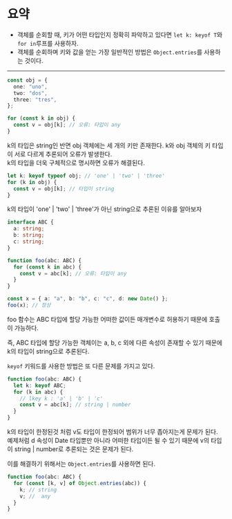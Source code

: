 # 요약

- 객체를 순회할 때, 키가 어떤 타입인지 정확히 파악하고 있다면 `let k: keyof T`와 `for in`루프를 사용하자.
- 객체를 순회하며 키와 값을 얻는 가장 일반적인 방법은 `Object.entries`를 사용하는 것이다.

---

```typescript
const obj = {
  one: "uno",
  two: "dos",
  three: "tres",
};

for (const k in obj) {
  const v = obj[k]; // 오류: 타입이 any
}
```

k의 타입은 string인 반면 obj 객체에는 세 개의 키만 존재한다. k와 obj 객체의 키 타입이 서로 다르게 추론되어 오류가 발생한다.<br>
k의 타입을 더욱 구체적으로 명시하면 오류가 해결된다.

```typescript
let k: keyof typeof obj; // 'one' | 'two' | 'three'
for (k in obj) {
  const v = obj[k]; // 타입이 string
}
```

k의 타입이 'one' | 'two' | 'three'가 아닌 string으로 추론된 이유를 알아보자

```typescript
interface ABC {
  a: string;
  b: string;
  c: string;
}

function foo(abc: ABC) {
  for (const k in abc) {
    const v = abc[k]; // 오류: 타입이 any
  }
}
```

```typescript
const x = { a: "a", b: "b", c: "c", d: new Date() };
foo(x); // 정상
```

foo 함수는 ABC 타입에 할당 가능한 어떠한 값이든 매개변수로 허용하기 때문에 호출이 가능하다.

즉, ABC 타입에 할당 가능한 객체이는 a, b, c 외에 다른 속성이 존재할 수 있기 때문에 k의 타입이 string으로 추론된다.

`keyof` 키워드를 사용한 방법은 또 다른 문제를 가지고 있다.

```typescript
function foo(abc: ABC) {
  let k: keyof ABC;
  for (k in abc) {
    // lkey k : 'a' | 'b' | 'c'
    const v = abc[k]; // string | number
  }
}
```

k의 타입이 한정된것 처럼 v도 타입이 한정되어 범위가 너무 좁아지는게 문제가 된다. 예제처럼 d 속성이 Date 타입뿐만 아니라 어떠한 타입이든 될 수 있기 때문에 v의 타입이 string | number로 추론되는 것은 문제가 된다.

이를 해결하기 위해서는 `Object.entries`를 사용하면 된다.

```typescript
function foo(abc: ABC) {
  for (const [k, v] of Object.entries(abc)) {
    k; // string
    v; //  any
  }
}
```
